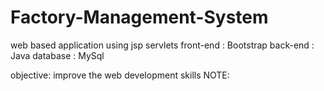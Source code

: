 # Factory-Management-System
web based application using jsp servlets
front-end : Bootstrap
back-end : Java
database : MySql

objective: improve the web development skills
NOTE: